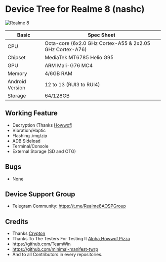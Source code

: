 # Device Tree for Realme 8 (nashc)
![Realme 8](https://image05.realme.net/general/20210427/1619510447064.png)

|Basic               |Spec Sheet                                                    |
|--                  |--                                                            |
|CPU                 |Octa-core (6x2.0 GHz Cortex-A55 & 2x2.05 GHz Cortex-A76)      |
|Chipset             |MediaTek MT6785 Helio G95                                     |
|GPU                 |ARM Mali-G76 MC4                                              |
|Memory              |4/6GB RAM                                                     |
|Android Version     |12 to 13 (RUI3 to RUI4)                                               |
|Storage             |64/128GB                                                      |

## Working Feature
- Decryption (Thanks [Howwof](https://t.me/@Howwof))
- Vibration/Haptic 
- Flashing .img/zip
- ADB Sideload
- Terminal/Console
- External Storage (SD and OTG)

## Bugs
- None


## Device Support Group 
- Telegram Community: https://t.me/Realme8AOSPGroup


## Credits
- Thanks [Crypton](https://t.me/cd_Crypton)
- Thanks To The Testers For Testing It [Alpha](https://t.me/alpha_ripr),[Howwof](https://t.me/HowWof),[Pizza](https://t.me/Monster6x)
- https://github.com/TeamWin
- https://github.com/minimal-manifest-twrp
- And to all Contributors in every repositories.
